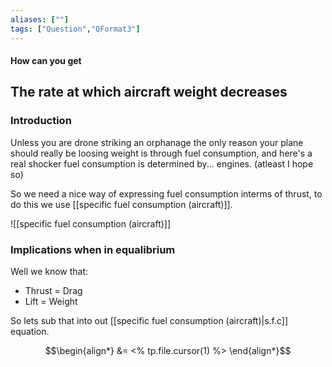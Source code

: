 ```yaml
---
aliases: [""]
tags: ["Question","QFormat3"]
---
```


#### How can you get
## The rate at which aircraft weight decreases
### Introduction
Unless you are drone striking an orphanage the only reason your plane should really be loosing weight is through fuel consumption, and here's a real shocker fuel consumption is determined by... engines. (atleast I hope so)

So we need a nice way of expressing fuel consumption interms of thrust, to do this we use [[specific fuel consumption (aircraft)]].

![[specific fuel consumption (aircraft)]]

### Implications when in equalibrium

Well we know that:
- Thrust = Drag
- Lift = Weight

So lets sub that into out [[specific fuel consumption (aircraft)|s.f.c]] equation.


$$\begin{align*}
    &= <% tp.file.cursor(1) %>
\end{align*}$$